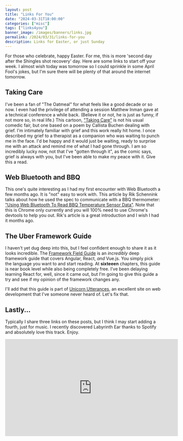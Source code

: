 ```yaml
---
layout: post
title: "Links For You"
date: "2024-03-31T18:00:00"
categories: ["misc"]
tags: ["links4you"]
banner_image: /images/banners/links.jpg
permalink: /2024/03/31/links-for-you
description: Links for Easter, or just Sunday
---
```


For those who celebrate, happy Easter. For me, this is more 'second day after the Shingles shot recovery' day. Here are some links to start off your week. I almost wish today was tomorrow so I could sprinkle in some April Fool's jokes, but I'm sure there will be plenty of that around the internet tomorrow.

## Taking Care

I've been a fan of "The Oatmeal" for what feels like a good decade or so now. I even had the privilege of attending a session Matthew Inman gave at a technical conference a while back. (Believe it or not, he is just as funny, if not more so, in real life.) This cartoon, ["Taking Care"](https://theoatmeal.com/comics/taking_care) is not his usual comedic fair, but one based on a poem by Callista Buchen dealing with grief. I'm intimately familiar with grief and this work really hit home. I once described my grief to a therapist as a companion who was waiting to punch me in the face. I'd be happy and it would just be waiting, ready to surprise me with an attack and remind me of what I had gone through. I am so incredibly lucky now, not that I've "gotten through it", as the comic says, grief is always with you, but I've been able to make my peace with it. Give this a read. 

## Web Bluetooth and BBQ

This one's quite interesting as I had my first encounter with Web Bluetooth a few months ago. It is "not" easy to work with. This article by Rik Schennink talks about how he used the spec to communicate with a BBQ thermometer: ["Using Web Bluetooth To Read BBQ Temperature Sensor Data"](https://pqina.nl/blog/web-bluetooth-api-read-bbq-temperature-sensor-data/). Note that this is Chrome only currently and you will 100% need to use Chrome's devtools to help you out. Rik's article is a great introduction and I wish I had it months ago.

## The Uber Framework Guide

I haven't yet dug deep into this, but I feel confident enough to share it as it looks incredible. The [Framework Field Guide](https://unicorn-utterances.com/collections/framework-field-guide-fundamentals) is an *incredibly* deep framework guide that covers Angular, React, *and* Vue.js. You simply pick the language you want to and start reading. At **sixteeen** chapters, this guide is near book level while also being completely free. I've been delaying learning React for, well, since it came out, but I'm going to give this guide a try and see if my opinion of the framework changes any. 

I'll add that this guide is part of [Unicorn Utterances](https://unicorn-utterances.com/), an excellent site on web development that I've someone never heard of. Let's fix that. 

## Lastly...

Typically I share three links on these posts, but I think I may start adding a fourth, just for music. I recently discovered Labyrinth Ear thanks to Spotify and absolutely love this track. Enjoy.

<iframe width="560" height="315" src="https://www.youtube.com/embed/a9qKkG7NDu0?si=2tchU6pnsoIWdMgr" title="YouTube video player" frameborder="0" allow="accelerometer; autoplay; clipboard-write; encrypted-media; gyroscope; picture-in-picture; web-share" referrerpolicy="strict-origin-when-cross-origin" allowfullscreen style="display:block;margin:auto;margin-bottom:10px"></iframe>